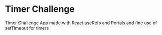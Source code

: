 # Timer Challenge

Timer Challenge App made with React useRefs and Portals and fine use of setTimeout for timers
